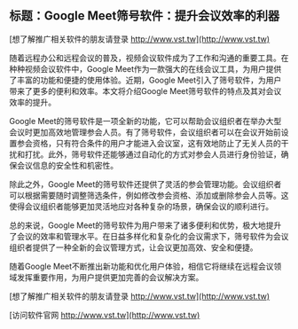 ## **标题：Google Meet筛号软件：提升会议效率的利器**

[想了解推广相关软件的朋友请登录 http://www.vst.tw](http://www.vst.tw)

随着远程办公和远程会议的普及，视频会议软件成为了工作和沟通的重要工具。在种种视频会议软件中，Google Meet作为一款强大的在线会议工具，为用户提供了丰富的功能和便捷的使用体验。近期，Google Meet引入了筛号软件，为用户带来了更多的便利和效率。本文将介绍Google Meet筛号软件的特点及其对会议效率的提升。

Google Meet的筛号软件是一项全新的功能，它可以帮助会议组织者在举办大型会议时更加高效地管理参会人员。有了筛号软件，会议组织者可以在会议开始前设置参会资格，只有符合条件的用户才能进入会议室，这有效地防止了无关人员的干扰和打扰。此外，筛号软件还能够通过自动化的方式对参会人员进行身份验证，确保会议信息的安全性和机密性。

除此之外，Google Meet的筛号软件还提供了灵活的参会管理功能。会议组织者可以根据需要随时调整筛选条件，例如修改参会资格、添加或删除参会人员等。这使得会议组织者能够更加灵活地应对各种复杂的场景，确保会议的顺利进行。

总的来说，Google Meet的筛号软件为用户带来了诸多便利和优势，极大地提升了会议的效率和管理水平。在日益多样化和复杂化的会议需求下，筛号软件为会议组织者提供了一种全新的会议管理方式，让会议更加高效、安全和便捷。

随着Google Meet不断推出新功能和优化用户体验，相信它将继续在远程会议领域发挥重要作用，为用户提供更加完善的会议解决方案。

[想了解推广相关软件的朋友请登录 http://www.vst.tw](http://www.vst.tw)


[访问软件官网 http://www.vst.tw](http://www.vst.tw)
